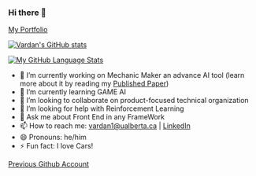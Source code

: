 ### Hi there 👋

<!--
**vardansaini/vardansaini** is a ✨ _special_ ✨ repository because its `README.md` (this file) appears on your GitHub profile. 

Here are some ideas to get you started: -->
[My Portfolio](https://vardansaini.github.io/vardansaini/)

[![Vardan's GitHub stats](https://github-readme-stats.vercel.app/api?username=vardansaini&count_private=true&theme=tokyonight&showicons=true&hide=stars)](https://github.com/anuraghazra/github-readme-stats)

[![My GitHub Language Stats](https://github-readme-stats.vercel.app/api/top-langs/?username=vardansaini&langs_count=5&hide=makefile,jupyterNotebook&theme=tokyonight&layout=compact)](https://github.com/anuraghazra/github-readme-stats)


- 🔭 I’m currently working on Mechanic Maker an advance AI tool (learn more about it by reading my [Published Paper](https://ojs.aaai.org//index.php/AIIDE/article/view/7450))
- 🌱 I’m currently learning GAME AI
- 👯 I’m looking to collaborate on product-focused technical organization
- 🤔 I’m looking for help with Reinforcement Learning
- 💬 Ask me about Front End in any FrameWork
- 📫 How to reach me: vardan1@ualberta.ca | [LinkedIn](https://www.linkedin.com/in/vardan-saini-697225180)
- 😄 Pronouns: he/him
- ⚡ Fun fact: I love Cars!

[Previous Github Account](https://github.com/ComputerCreations?tab=overview&from=2021-12-01&to=2021-12-11)
